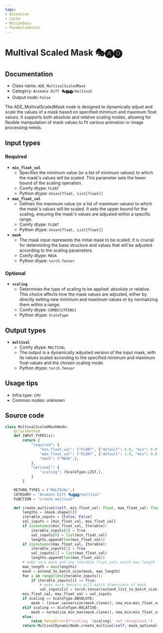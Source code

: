 ```yaml
---
tags:
- Animation
- Cache
- MotionData
- PoseEstimation
---
```


# Multival Scaled Mask 🎭🅐🅓
## Documentation
- Class name: `ADE_MultivalScaledMask`
- Category: `Animate Diff 🎭🅐🅓/multival`
- Output node: `False`

The ADE_MultivalScaledMask node is designed to dynamically adjust and scale the values of a mask based on specified minimum and maximum float values. It supports both absolute and relative scaling modes, allowing for flexible manipulation of mask values to fit various animation or image processing needs.
## Input types
### Required
- **`min_float_val`**
    - Specifies the minimum value (or a list of minimum values) to which the mask's values will be scaled. This parameter sets the lower bound of the scaling operation.
    - Comfy dtype: `FLOAT`
    - Python dtype: `Union[float, List[float]]`
- **`max_float_val`**
    - Defines the maximum value (or a list of maximum values) to which the mask's values will be scaled. It sets the upper bound for the scaling, ensuring the mask's values are adjusted within a specific range.
    - Comfy dtype: `FLOAT`
    - Python dtype: `Union[float, List[float]]`
- **`mask`**
    - The mask input represents the initial mask to be scaled. It is crucial for determining the base structure and values that will be adjusted according to the scaling parameters.
    - Comfy dtype: `MASK`
    - Python dtype: `torch.Tensor`
### Optional
- **`scaling`**
    - Determines the type of scaling to be applied: absolute or relative. This choice affects how the mask values are adjusted, either by directly setting new minimum and maximum values or by normalizing them within a range.
    - Comfy dtype: `COMBO[STRING]`
    - Python dtype: `ScaleType`
## Output types
- **`multival`**
    - Comfy dtype: `MULTIVAL`
    - The output is a dynamically adjusted version of the input mask, with its values scaled according to the specified minimum and maximum float values and the chosen scaling mode.
    - Python dtype: `torch.Tensor`
## Usage tips
- Infra type: `CPU`
- Common nodes: unknown


## Source code
```python
class MultivalScaledMaskNode:
    @classmethod
    def INPUT_TYPES(s):
        return {
            "required": {
                "min_float_val": ("FLOAT", {"default": 0.0, "min": 0.0, "step": 0.001}),
                "max_float_val": ("FLOAT", {"default": 1.0, "min": 0.0, "step": 0.001}),
                "mask": ("MASK",),
            },
            "optional": {
                "scaling": (ScaleType.LIST,),
            }
        }

    RETURN_TYPES = ("MULTIVAL",)
    CATEGORY = "Animate Diff 🎭🅐🅓/multival"
    FUNCTION = "create_multival"

    def create_multival(self, min_float_val: float, max_float_val: float, mask: Tensor, scaling: str=ScaleType.ABSOLUTE):
        lengths = [mask.shape[0]]
        iterable_inputs = [False, False]
        val_inputs = [min_float_val, max_float_val]
        if isinstance(min_float_val, Iterable):
            iterable_inputs[0] = True
            val_inputs[0] = list(min_float_val)
            lengths.append(len(min_float_val))
        if isinstance(max_float_val, Iterable):
            iterable_inputs[1] = True
            val_inputs[1] = list(max_float_val)
            lengths.append(len(max_float_val))
        # make sure mask and any iterable float_vals match max length
        max_length = max(lengths)
        mask = extend_to_batch_size(mask, max_length)
        for i in range(len(iterable_inputs)):
            if iterable_inputs[i] == True:
                # make sure tensors will match dimensions of mask
                val_inputs[i] = torch.tensor(extend_list_to_batch_size(val_inputs[i], max_length)).unsqueeze(-1).unsqueeze(-1)
        min_float_val, max_float_val = val_inputs
        if scaling == ScaleType.ABSOLUTE:
            mask = linear_conversion(mask.clone(), new_min=min_float_val, new_max=max_float_val)
        elif scaling == ScaleType.RELATIVE:
            mask = normalize_min_max(mask.clone(), new_min=min_float_val, new_max=max_float_val)
        else:
            raise ValueError(f"scaling '{scaling}' not recognized.")
        return MultivalDynamicNode.create_multival(self, mask_optional=mask)

```
